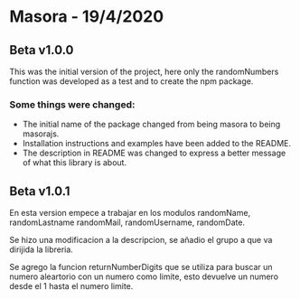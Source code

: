 # Masora - 19/4/2020

## Beta v1.0.0

This was the initial version of the project, here only the randomNumbers function was developed as a test and to create the npm package.

### Some things were changed:

* The initial name of the package changed from being masora to being masorajs.
* Installation instructions and examples have been added to the README.
* The description in README was changed to express a better message of what this library is about.

## Beta v1.0.1

En esta version empece a trabajar en los modulos randomName, randomLastname randomMail, randomUsername, randomDate.

Se hizo una modificacion a la descripcion, se añadio el grupo a que va dirijida la libreria.

Se agrego la funcion returnNumberDigits que se utiliza para buscar un numero aleartorio con un numero como limite, esto devuelve un numero desde el 1 hasta el numero limite.